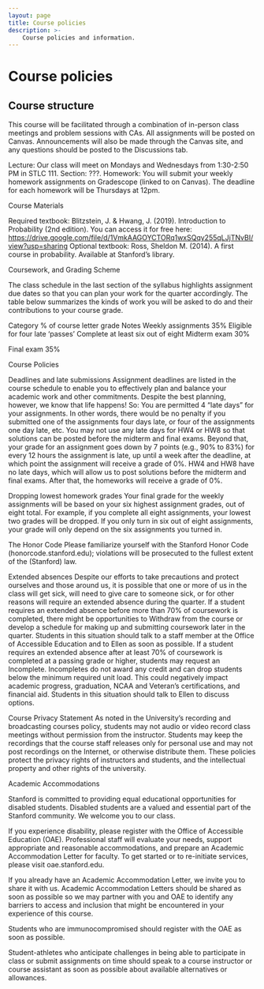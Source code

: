 ```yaml
---
layout: page
title: Course policies
description: >-
    Course policies and information.
---
```


# Course policies

## Course structure

This course will be facilitated through a combination of in-person class meetings and problem sessions with CAs. All assignments will be posted on Canvas. Announcements will also be made through the Canvas site, and any questions should be posted to the Discussions tab.

Lecture: Our class will meet on Mondays and Wednesdays from 1:30-2:50 PM in STLC 111.
Section: ???.
Homework: You will submit your weekly homework assignments on Gradescope (linked to on Canvas). The deadline for each homework will be Thursdays at 12pm.

Course Materials

Required textbook: Blitzstein, J. & Hwang, J. (2019). Introduction to Probability (2nd edition).
You can access it for free here: https://drive.google.com/file/d/1VmkAAGOYCTORq1wxSQqy255qLJjTNvBI/view?usp=sharing
Optional textbook: Ross, Sheldon M. (2014). A first course in probability.
Available at Stanford’s library.

Coursework, and Grading Scheme

The class schedule in the last section of the syllabus highlights assignment due dates so that you can plan your work for the quarter accordingly. The table below summarizes the kinds of work you will be asked to do and their contributions to your course grade.

Category
% of course letter grade
Notes
Weekly assignments
35%
Eligible for four late ‘passes’
Complete at least six out of eight
Midterm exam
30%


Final exam
35%




Course Policies

Deadlines and late submissions
Assignment deadlines are listed in the course schedule to enable you to effectively plan and balance your academic work and other commitments. Despite the best planning, however, we know that life happens! So:
You are permitted 4 “late days” for your assignments. In other words, there would be no penalty if you submitted one of the assignments four days late, or four of the assignments one day late, etc.
You may not use any late days for HW4 or HW8 so that solutions can be posted before the midterm and final exams.
Beyond that, your grade for an assignment goes down by 7 points (e.g., 90% to 83%) for every 12 hours the assignment is late, up until a week after the deadline, at which point the assignment will receive a grade of 0%.
HW4 and HW8 have no late days, which will allow us to post solutions before the midterm and final exams. After that, the homeworks will receive a grade of 0%.

Dropping lowest homework grades
Your final grade for the weekly assignments will be based on your six highest assignment grades, out of eight total. For example, if you complete all eight assignments, your lowest two grades will be dropped. If you only turn in six out of eight assignments, your grade will only depend on the six assignments you turned in.

The Honor Code
Please familiarize yourself with the Stanford Honor Code (honorcode.stanford.edu); violations will be prosecuted to the fullest extent of the (Stanford) law.

Extended absences
Despite our efforts to take precautions and protect ourselves and those around us, it is possible that one or more of us in the class will get sick, will need to give care to someone sick, or for other reasons will require an extended absence during the quarter.
If a student requires an extended absence before more than 70% of coursework is completed, there might be opportunities to Withdraw from the course or develop a schedule for making up and submitting coursework later in the quarter. Students in this situation should talk to a staff member at the Office of Accessible Education and to Ellen as soon as possible.
If a student requires an extended absence after at least 70% of coursework is completed at a passing grade or higher, students may request an Incomplete. Incompletes do not award any credit and can drop students below the minimum required unit load. This could negatively impact academic progress, graduation, NCAA and Veteran’s certifications, and financial aid. Students in this situation should talk to Ellen to discuss options.

Course Privacy Statement
As noted in the University’s recording and broadcasting courses policy, students may not audio or video record class meetings without permission from the instructor. Students may keep the recordings that the course staff releases only for personal use and may not post recordings on the Internet, or otherwise distribute them. These policies protect the privacy rights of instructors and students, and the intellectual property and other rights of the university.

Academic Accommodations

Stanford is committed to providing equal educational opportunities for disabled students. Disabled students are a valued and essential part of the Stanford community. We welcome you to our class.

If you experience disability, please register with the Office of Accessible Education (OAE). Professional staff will evaluate your needs, support appropriate and reasonable accommodations, and prepare an Academic Accommodation Letter for faculty. To get started or to re-initiate services, please visit oae.stanford.edu.

If you already have an Academic Accommodation Letter, we invite you to share it with us. Academic Accommodation Letters should be shared as soon as possible so we may partner with you and OAE to identify any barriers to access and inclusion that might be encountered in your experience of this course.

Students who are immunocompromised should register with the OAE as soon as possible.

Student-athletes who anticipate challenges in being able to participate in class or submit assignments on time should speak to a course instructor or course assistant as soon as possible about available alternatives or allowances.
